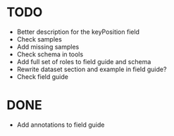 # TODO

- Better description for the keyPosition field
- Check samples
- Add missing samples
- Check schema in tools
- Add full set of roles to field guide and schema
- Rewrite dataset section and example in field guide?
- Check field guide

# DONE

- Add annotations to field guide

